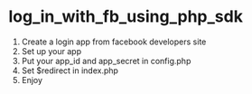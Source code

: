 # log_in_with_fb_using_php_sdk
1. Create a login app from facebook developers site
2. Set up your app
3. Put your app_id and app_secret in config.php
4. Set $redirect in index.php
5. Enjoy
